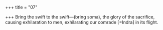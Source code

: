 +++
title = "07"

+++
Bring the swift to the swift—(bring soma), the glory of the sacrifice,  causing exhilaration to men,
exhilarating our comrade [=Indra] in its flight.